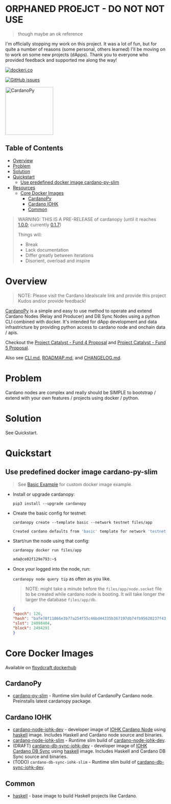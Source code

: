 # ORPHANED PROEJCT - DO NOT NOT USE
> though maybe an ok reference

I'm officially stopping my work on this project. It was a lot of fun, but for quite a number of reasons (some personal, others learned) I'll be moving on to work on some new projects (dApps). Thank you to everyone who provided feedback and supported me along the way!


[![dockeri.co](https://dockeri.co/image/floydcraft/cardano-py-slim)](https://hub.docker.com/r/floydcraft/cardano-py-slim)

[![GitHub issues](https://img.shields.io/github/issues/floydcraft/cardano-py/cardanopy.svg "GitHub issues")](https://github.com/floydcraft/cardano-py/issues)

<img src="images/CardanoPyBlueSmall.png" alt="CardanoPy" width="150" height="150">

## Table of Contents

- [Overview](#overview)
- [Problem](#problem)
- [Solution](#solution)
- [Quickstart](#quickstart)
  - [Use predefined docker image cardano-py-slim](#use-predefined-docker-image-cardano-py-slim)
- [Resources](#resources)
  - [Core Docker Images](#core-docker-images)
    - [CardanoPy](#cardanopy)
    - [Cardano IOHK](#cardano-iohk)
    - [Common](#common)

> WARNING: THIS IS A PRE-RELEASE of cardanopy (until it reaches [1.0.0](ROADMAP.md#100); currently [0.1.7](CHANGELOG.md#017))
> 
> Things will:
> - Break
> - Lack documentation
> - Differ greatly between iterations
> - Disorient, overload and inspire

# Overview
> NOTE: Please visit the Cardano Idealscale link and provide this project Kudos and/or provide feedback!

[CardanoPy](https://github.com/floydcraft/cardano-py) is a simple and easy to use method to operate and extend Cardano Nodes (Relay and Producer) and DB Sync Nodes using a python CLI combined with docker. It's intended for dApp development and data infrastricture by providing python access to cardano node and onchain data / apis. 

Checkout the [Project Catalyst - Fund 4 Proposal](https://cardano.ideascale.com/a/dtd/CardanoPy-5-min-extensible-node/341045-48088) and [Project Catalyst - Fund 5 Proposal](https://cardano.ideascale.com/a/dtd/CardanoPy-python-dApp-passive-node/351323-48088). 

Also see  [CLI.md](CLI.md), [ROADMAP.md](ROADMAP.md), and [CHANGELOG.md](CHANGELOG.md).

# Problem
Cardano nodes are complex and really should be SIMPLE to bootstrap / extend with your own features / projects using docker / python.

# Solution
See Quickstart.

# Quickstart
## Use predefined docker image cardano-py-slim
> See [Basic Example](https://github.com/floydcraft/cardano-py-examples/tree/master/basic-example) for custom docker image example.

- Install or upgrade cardanopy:

  `pip3 install --upgrade cardanopy`
- Create the basic config for testnet:

  `cardanopy create --template basic --network testnet files/app`

  ```bash
  Created cardano defaults from 'basic' template for network 'testnet': 'files/app'
  ```
- Start/run the node using that config:

  `cardanopy docker run files/app`

  ```bash
  ada@ce02f129e793:~$
  ```
- Once your logged into the node, run:

  `cardanopy node query tip` as often as you like.

  > NOTE: might take a minute before the `files/app/node.socket` file to be created while cardano node is booting. It will take longer the larger the database `files/app/db`.

  ```json
  {
  "epoch": 126,
  "hash": "bafe78f11866e3b77a254f55c46bd44335b367197db74fb95620237f43fe583d",
  "slot": 24098404,
  "block": 2494291
  }
  ```

# Core Docker Images
Available on [floydcraft dockerhub](https://hub.docker.com/u/floydcraft)

## CardanoPy
- [cardano-py-slim](https://github.com/floydcraft/cardano-py/tree/master/cardano-py-slim) - Runtime slim build of CardanoPy Cardano node. Preinstalls latest cardanopy package.
## Cardano IOHK
- [cardano-node-iohk-dev](https://github.com/floydcraft/cardano-node-iohk/tree/master/dev) - developer image of [IOHK Cardano Node](https://github.com/input-output-hk/cardano-node) using [haskell](https://github.com/floydcraft/haskell) image. Includes Haskell and Cardano node source and binaries.
- [cardano-node-iohk-slim](https://github.com/floydcraft/cardano-node-iohk/tree/master/slim) - Runtime slim build of [cardano-node-iohk-dev](https://github.com/floydcraft/cardano-node-iohk/tree/master/dev).
- (DRAFT) [cardano-db-sync-iohk-dev](https://github.com/floydcraft/cardano-db-sync-iohk) - developer image of [IOHK Cardano DB Sync](https://github.com/input-output-hk/cardano-db-sync) using [haskell](https://github.com/floydcraft/haskell) image. Includes Haskell and Cardano DB Sync source and binaries.
- (TODO) `cardano-db-sync-iohk-slim` - Runtime slim build of [cardano-db-sync-iohk-dev](https://github.com/floydcraft/cardano-db-sync-iohk).
## Common
- [haskell](https://github.com/floydcraft/haskell) - base image to build Haskell projects like Cardano.
